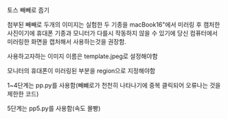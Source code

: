 토스 빼빼로 줍기

첨부된 빼빼로 두개의 이미지는 실험한 두 기종을 macBook16"에서 미러링 후 캠처한 사진이기에 휴대폰 기종과 모니터가 다를시 작동하지 않을 수 있기에 당신 컴퓨터에서 미러링한 화면을 캡처해서 사용하는것을 권장함.

사용하고자하는 이미지 이름은 template.jpeg로 설정해야함

모니터의 휴대폰이 미러링된 부분을 region으로 지정해야함

1~4단계는 pp.py를 사용함(빼뺴로가 천천히 나타나기에 중복 클릭되어 오류나는 것을 제한한 코드)

5단계는 pp5.py를 사용함(속도 몰빵)



